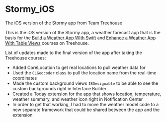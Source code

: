 # Stormy_iOS
The iOS version of the Stormy app from Team Treehouse

This is the iOS version of the Stormy app, a weather forecast app that is the basis for the [Build a Weather App WIth Swift](https://teamtreehouse.com/library/build-a-weather-app-with-swift-2) and [Enhance a Weather App With Table Views](https://teamtreehouse.com/library/enhance-a-weather-app-with-table-views) courses on Treehouse.

List of updates made to the final version of the app after taking the Treehouse courses:
+ Added CoreLocation to get real locations to pull weather data for
+ Used the ```CLGeocoder``` class to pull the location name from the real-time coordinates
+ Made the custom background views ```IBDesignable``` to be able to see the custom backgrounds right in Interface Builder
+ Created a Today extension for the app that shows location, temperature, weather summary, and weather icon right in Notification Center
+ In order to get that working, I had to move the weather model code to a new separate framework that could be shared between the app and the extension
